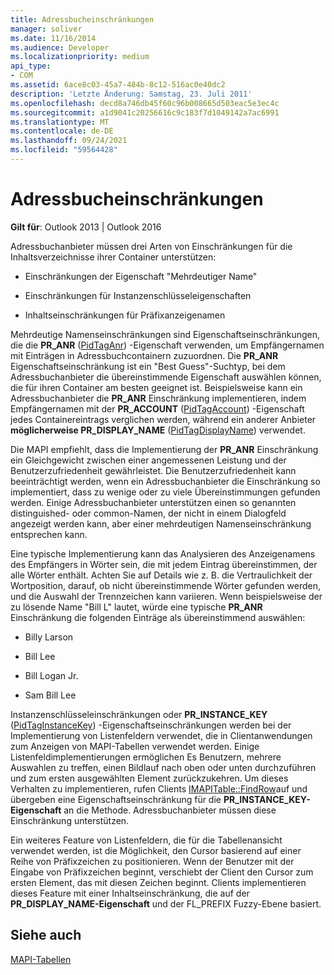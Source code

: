 ```yaml
---
title: Adressbucheinschränkungen
manager: soliver
ms.date: 11/16/2014
ms.audience: Developer
ms.localizationpriority: medium
api_type:
- COM
ms.assetid: 6ace8c03-45a7-484b-8c12-516ac0e40dc2
description: 'Letzte Änderung: Samstag, 23. Juli 2011'
ms.openlocfilehash: decd8a746db45f60c96b008665d503eac5e3ec4c
ms.sourcegitcommit: a1d9041c20256616c9c183f7d1049142a7ac6991
ms.translationtype: MT
ms.contentlocale: de-DE
ms.lasthandoff: 09/24/2021
ms.locfileid: "59564428"
---
```

# <a name="address-book-restrictions"></a>Adressbucheinschränkungen

  
  
**Gilt für**: Outlook 2013 | Outlook 2016 
  
Adressbuchanbieter müssen drei Arten von Einschränkungen für die Inhaltsverzeichnisse ihrer Container unterstützen:
  
- Einschränkungen der Eigenschaft "Mehrdeutiger Name"
    
- Einschränkungen für Instanzenschlüsseleigenschaften
    
- Inhaltseinschränkungen für Präfixanzeigenamen
    
Mehrdeutige Namenseinschränkungen sind Eigenschaftseinschränkungen, die die **PR_ANR** ([PidTagAnr](pidtaganr-canonical-property.md)) -Eigenschaft verwenden, um Empfängernamen mit Einträgen in Adressbuchcontainern zuzuordnen. Die **PR_ANR** Eigenschaftseinschränkung ist ein "Best Guess"-Suchtyp, bei dem Adressbuchanbieter die übereinstimmende Eigenschaft auswählen können, die für ihren Container am besten geeignet ist. Beispielsweise kann ein Adressbuchanbieter die **PR_ANR** Einschränkung implementieren, indem Empfängernamen mit der **PR_ACCOUNT** ([PidTagAccount](pidtagaccount-canonical-property.md)) -Eigenschaft jedes Containereintrags verglichen werden, während ein anderer Anbieter **möglicherweise PR_DISPLAY_NAME** ([PidTagDisplayName](pidtagdisplayname-canonical-property.md)) verwendet.
  
Die MAPI empfiehlt, dass die Implementierung der **PR_ANR** Einschränkung ein Gleichgewicht zwischen einer angemessenen Leistung und der Benutzerzufriedenheit gewährleistet. Die Benutzerzufriedenheit kann beeinträchtigt werden, wenn ein Adressbuchanbieter die Einschränkung so implementiert, dass zu wenige oder zu viele Übereinstimmungen gefunden werden. Einige Adressbuchanbieter unterstützen einen so genannten distinguished- oder common-Namen, der nicht in einem Dialogfeld angezeigt werden kann, aber einer mehrdeutigen Namenseinschränkung entsprechen kann. 
  
Eine typische Implementierung kann das Analysieren des Anzeigenamens des Empfängers in Wörter sein, die mit jedem Eintrag übereinstimmen, der alle Wörter enthält. Achten Sie auf Details wie z. B. die Vertraulichkeit der Wortposition, darauf, ob nicht übereinstimmende Wörter gefunden werden, und die Auswahl der Trennzeichen kann variieren. Wenn beispielsweise der zu lösende Name "Bill L" lautet, würde eine typische **PR_ANR** Einschränkung die folgenden Einträge als übereinstimmend auswählen: 
  
- Billy Larson
    
- Bill Lee
    
- Bill Logan Jr. 
    
- Sam Bill Lee
    
Instanzenschlüsseleinschränkungen oder **PR_INSTANCE_KEY** ([PidTagInstanceKey](pidtaginstancekey-canonical-property.md)) -Eigenschaftseinschränkungen werden bei der Implementierung von Listenfeldern verwendet, die in Clientanwendungen zum Anzeigen von MAPI-Tabellen verwendet werden. Einige Listenfeldimplementierungen ermöglichen Es Benutzern, mehrere Auswahlen zu treffen, einen Bildlauf nach oben oder unten durchzuführen und zum ersten ausgewählten Element zurückzukehren. Um dieses Verhalten zu implementieren, rufen Clients [IMAPITable::FindRow](imapitable-findrow.md)auf und übergeben eine Eigenschaftseinschränkung für die **PR_INSTANCE_KEY-Eigenschaft** an die Methode. Adressbuchanbieter müssen diese Einschränkung unterstützen. 
  
Ein weiteres Feature von Listenfeldern, die für die Tabellenansicht verwendet werden, ist die Möglichkeit, den Cursor basierend auf einer Reihe von Präfixzeichen zu positionieren. Wenn der Benutzer mit der Eingabe von Präfixzeichen beginnt, verschiebt der Client den Cursor zum ersten Element, das mit diesen Zeichen beginnt. Clients implementieren dieses Feature mit einer Inhaltseinschränkung, die auf der **PR_DISPLAY_NAME-Eigenschaft** und der FL_PREFIX Fuzzy-Ebene basiert. 
  
## <a name="see-also"></a>Siehe auch



[MAPI-Tabellen](mapi-tables.md)

